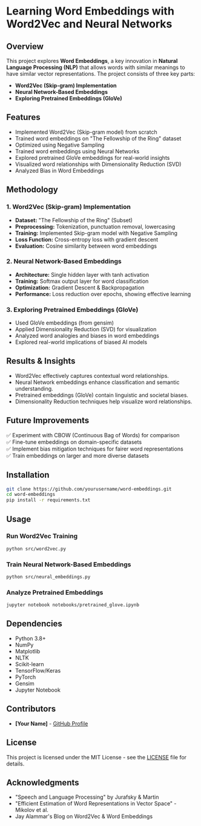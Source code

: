# Learning Word Embeddings with Word2Vec and Neural Networks

## Overview
This project explores **Word Embeddings**, a key innovation in **Natural Language Processing (NLP)** that allows words with similar meanings to have similar vector representations. The project consists of three key parts:

- **Word2Vec (Skip-gram) Implementation**
- **Neural Network-Based Embeddings**
- **Exploring Pretrained Embeddings (GloVe)**

## Features
- Implemented Word2Vec (Skip-gram model) from scratch
- Trained word embeddings on "The Fellowship of the Ring" dataset
- Optimized using Negative Sampling
- Trained word embeddings using Neural Networks
- Explored pretrained GloVe embeddings for real-world insights
- Visualized word relationships with Dimensionality Reduction (SVD)
- Analyzed Bias in Word Embeddings

## Methodology
### 1. Word2Vec (Skip-gram) Implementation
- **Dataset:** "The Fellowship of the Ring" (Subset)
- **Preprocessing:** Tokenization, punctuation removal, lowercasing
- **Training:** Implemented Skip-gram model with Negative Sampling
- **Loss Function:** Cross-entropy loss with gradient descent
- **Evaluation:** Cosine similarity between word embeddings

### 2. Neural Network-Based Embeddings
- **Architecture:** Single hidden layer with tanh activation
- **Training:** Softmax output layer for word classification
- **Optimization:** Gradient Descent & Backpropagation
- **Performance:** Loss reduction over epochs, showing effective learning

### 3. Exploring Pretrained Embeddings (GloVe)
- Used GloVe embeddings (from gensim)
- Applied Dimensionality Reduction (SVD) for visualization
- Analyzed word analogies and biases in word embeddings
- Explored real-world implications of biased AI models

## Results & Insights
- Word2Vec effectively captures contextual word relationships.
- Neural Network embeddings enhance classification and semantic understanding.
- Pretrained embeddings (GloVe) contain linguistic and societal biases.
- Dimensionality Reduction techniques help visualize word relationships.

## Future Improvements
✅ Experiment with CBOW (Continuous Bag of Words) for comparison  
✅ Fine-tune embeddings on domain-specific datasets  
✅ Implement bias mitigation techniques for fairer word representations  
✅ Train embeddings on larger and more diverse datasets  

## Installation
```bash
git clone https://github.com/yourusername/word-embeddings.git
cd word-embeddings
pip install -r requirements.txt
```

## Usage
### Run Word2Vec Training
```bash
python src/word2vec.py
```

### Train Neural Network-Based Embeddings
```bash
python src/neural_embeddings.py
```

### Analyze Pretrained Embeddings
```bash
jupyter notebook notebooks/pretrained_glove.ipynb
```

## Dependencies
- Python 3.8+
- NumPy
- Matplotlib
- NLTK
- Scikit-learn
- TensorFlow/Keras
- PyTorch
- Gensim
- Jupyter Notebook

## Contributors
- **[Your Name]** - [GitHub Profile](https://github.com/yourusername)

## License
This project is licensed under the MIT License - see the [LICENSE](LICENSE) file for details.

## Acknowledgments
- "Speech and Language Processing" by Jurafsky & Martin
- "Efficient Estimation of Word Representations in Vector Space" - Mikolov et al.
- Jay Alammar's Blog on Word2Vec & Word Embeddings

